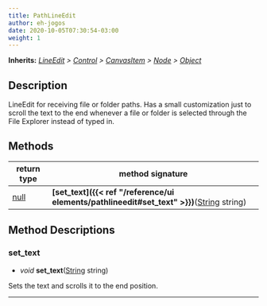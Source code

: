 ```yaml
---  
title: PathLineEdit  
author: eh-jogos  
date: 2020-10-05T07:30:54-03:00  
weight: 1  
---  
```

**Inherits:** _[LineEdit](https://docs.godotengine.org/en/stable/classes/class_lineedit.html) > [Control](https://docs.godotengine.org/en/stable/classes/class_control.html) > [CanvasItem](https://docs.godotengine.org/en/stable/classes/class_canvasitem.html) > [Node](https://docs.godotengine.org/en/stable/classes/class_node.html) > [Object](https://docs.godotengine.org/en/stable/classes/class_object.html)_  
## Description  
 LineEdit for receiving file or folder paths. Has a small customization just to scroll the text
 to the end whenever a file or folder is selected through the File Explorer instead of typed in.
 
  
  
## Methods 
  
| return type | method signature |  
| ----------- | ---------------- |  
| [null](https://docs.godotengine.org/en/stable/classes/class_null.html) | **[set_text]({{< ref "/reference/ui elements/pathlineedit#set_text" >}})**([String](https://docs.godotengine.org/en/stable/classes/class_string.html) string) |  
## Method Descriptions  
  
### set_text 
- _void_ **set_text**([String](https://docs.godotengine.org/en/stable/classes/class_string.html) string) 
  
 Sets the text and scrolls it to the end position.
  
---------
